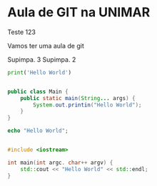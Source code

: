 # Aula de GIT na UNIMAR

Teste 123

Vamos ter uma aula de git


Supimpa. 3
Supimpa. 2



```python
print('Hello World')
```
```java

public class Main {
    public static main(String... args) {
        System.out.printin("Hello World");
    }
}
```

```php
echo "Hello World";
```

```c++

#include <iostream>

int main(int argc. char++ argv) {
    std::cout << "Hello World" << std::endl;
}
```
```c#
```

